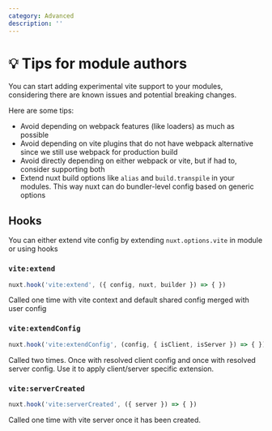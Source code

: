 ```yaml
---
category: Advanced
description: ''
---
```


# 💡 Tips for module authors

You can start adding experimental vite support to your modules, considering there are known issues and potential breaking changes.

Here are some tips:

- Avoid depending on webpack features (like loaders) as much as possible
- Avoid depending on vite plugins that do not have webpack alternative since we still use webpack for production build
- Avoid directly depending on either webpack or vite, but if had to, consider supporting both
- Extend nuxt build options like `alias` and `build.transpile` in your modules. This way nuxt can do bundler-level config based on generic options

## Hooks

You can either extend vite config by extending `nuxt.options.vite` in module or using hooks

### `vite:extend`

```ts
nuxt.hook('vite:extend', ({ config, nuxt, builder }) => { })
```

Called one time with vite context and default shared config merged with user config

### `vite:extendConfig`

```ts
nuxt.hook('vite:extendConfig', (config, { isClient, isServer }) => { })
```

Called two times. Once with resolved client config and once with resolved server config.
Use it to apply client/server specific extension.

### `vite:serverCreated`

```ts
nuxt.hook('vite:serverCreated', ({ server }) => { })
```

Called one time with vite server once it has been created.

